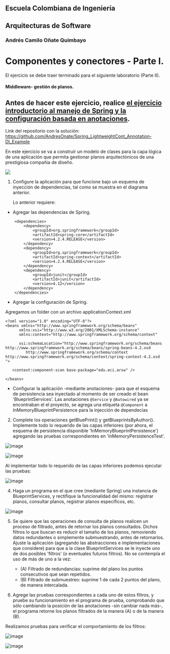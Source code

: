 ## Escuela Colombiana de Ingeniería

## Arquitecturas de Software

### Andrés Camilo Oñate Quimbayo

# Componentes y conectores - Parte I.

El ejercicio se debe traer terminado para el siguiente laboratorio (Parte II).

#### Middleware- gestión de planos.


## Antes de hacer este ejercicio, realice [el ejercicio introductorio al manejo de Spring y la configuración basada en anotaciones](https://github.com/ARSW-ECI/Spring_LightweightCont_Annotation-DI_Example).

Link del repositorio con la solución: https://github.com/AndresOnate/Spring_LightweightCont_Annotation-DI_Example

En este ejercicio se va a construír un modelo de clases para la capa lógica de una aplicación que permita gestionar planos arquitectónicos de una prestigiosa compañia de diseño. 

![](img/ClassDiagram1.png)

1. Configure la aplicación para que funcione bajo un esquema de inyección de dependencias, tal como se muestra en el diagrama anterior.


	Lo anterior requiere:

* Agregar las dependencias de Spring.

```
    <dependencies>
        <dependency>
            <groupId>org.springframework</groupId>
            <artifactId>spring-core</artifactId>
            <version>4.2.4.RELEASE</version>
        </dependency>
        <dependency>
            <groupId>org.springframework</groupId>
            <artifactId>spring-context</artifactId>
            <version>4.2.4.RELEASE</version>
        </dependency>
        <dependency>
            <groupId>junit</groupId>
            <artifactId>junit</artifactId>
            <version>4.12</version>
        </dependency>
    </dependencies>

```


* Agregar la configuración de Spring. 
 
 Agregamos un folder con un archivo applicationContext.xml
 ```
<?xml version="1.0" encoding="UTF-8"?>
<beans xmlns="http://www.springframework.org/schema/beans"
       xmlns:xsi="http://www.w3.org/2001/XMLSchema-instance"
       xmlns:context="http://www.springframework.org/schema/context"

       xsi:schemaLocation="http://www.springframework.org/schema/beans http://www.springframework.org/schema/beans/spring-beans-4.2.xsd
          http://www.springframework.org/schema/context http://www.springframework.org/schema/context/spring-context-4.2.xsd
">

    <context:component-scan base-package="edu.eci.arsw" />
    
</beans>

 ```
 
* Configurar la aplicación -mediante anotaciones- para que el esquema de persistencia sea inyectado al momento de ser creado el bean 'BlueprintServices'.
Las anotaciones `@Service` y `@Autowired` ya se encontraban el el proyecto, se agrega una etiqueta `@Component` a InMemoryBlueprintPersistence para la injección de dependecias


2. Complete los operaciones getBluePrint() y getBlueprintsByAuthor(). Implemente todo lo requerido de las capas inferiores (por ahora, el esquema de persistencia disponible 'InMemoryBlueprintPersistence') agregando las pruebas correspondientes en 'InMemoryPersistenceTest'.

![image](https://github.com/AndresOnate/ARSW-LAB4/assets/63562181/09122ea2-f833-4e90-bdce-9a8048e0fdff)

![image](https://github.com/AndresOnate/ARSW-LAB4/assets/63562181/8fdc0360-7cbd-43a1-a5c0-ad730fc09aad)

Al implementar todo lo requerido de las capas inferiores podemos ejecutar las pruebas:

![image](https://github.com/AndresOnate/ARSW-LAB4/assets/63562181/cc8e9768-1f20-4a14-8566-184e38ca4b55)


4. Haga un programa en el que cree (mediante Spring) una instancia de BlueprintServices, y rectifique la funcionalidad del mismo: registrar planos, consultar planos, registrar planos específicos, etc.

![image](https://github.com/AndresOnate/ARSW-LAB4/assets/63562181/fdd22e76-ceac-405e-8afc-971f2a84f793)

5. Se quiere que las operaciones de consulta de planos realicen un proceso de filtrado, antes de retornar los planos consultados. Dichos filtros lo que buscan es reducir el tamaño de los planos, removiendo datos redundantes o simplemente submuestrando, antes de retornarlos. Ajuste la aplicación (agregando las abstracciones e implementaciones que considere) para que a la clase BlueprintServices se le inyecte uno de dos posibles 'filtros' (o eventuales futuros filtros). No se contempla el uso de más de uno a la vez:
	* (A) Filtrado de redundancias: suprime del plano los puntos consecutivos que sean repetidos.
	* (B) Filtrado de submuestreo: suprime 1 de cada 2 puntos del plano, de manera intercalada.

6. Agrege las pruebas correspondientes a cada uno de estos filtros, y pruebe su funcionamiento en el programa de prueba, comprobando que sólo cambiando la posición de las anotaciones -sin cambiar nada más-, el programa retorne los planos filtrados de la manera (A) o de la manera (B). 

Realizamos pruebas para verificar el comportamiento de los filtros:

![image](https://github.com/AndresOnate/ARSW-LAB4/assets/63562181/f9442649-4894-4bd4-b83f-382ae2abdf47)

![image](https://github.com/AndresOnate/ARSW-LAB4/assets/63562181/4bb46e5d-0391-4bee-b707-9c4f89233a97)

